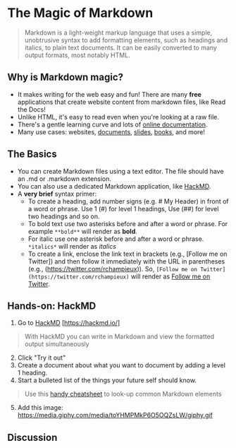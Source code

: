 # The Magic of Markdown

> Markdown is a light-weight markup language that uses a simple, unobtrusive syntax to add formatting elements, such as headings and italics, to plain text documents.  It can be easily converted to many output formats, most notably HTML.  

## Why is Markdown magic?
- It makes writing for the web easy and fun!  There are many **free** applications that create website content from markdown files, like Read the Docs!
- Unlike HTML, it's easy to read even when you're looking at a raw file.
- There's a gentle learning curve and lots of [online documentation](https://github.com/adam-p/markdown-here/wiki/Markdown-Cheatsheet).
- Many use cases:  websites, [documents](https://ulysses.app/), [slides](https://github.com/gnab/remark), [books](https://leanpub.com), and more!

## The Basics
- You can create Markdown files using a text editor.  The file should have an .md or .markdown extension.
- You can also use a dedicated Markdown application, like [HackMD](https://hackmd.io/).
- A **very brief** syntax primer:
  - To create a heading, add number signs (e.g. # My Header) in front of a word or phrase.  Use 1 (#) for level 1 headings, Use (##) for level two headings and so on.
  - To bold text use two asterisks before and after a word or phrase.  For example `**bold**` will render as **bold**.
  - For italic use one asterisk before and after a word or phrase.  `*italics*` will render as *italics*
  - To create a link, enclose the link text in brackets (e.g., [Follow me on Twitter]) and then follow it immediately with the URL in parentheses (e.g., (https://twitter.com/rchampieux)).  So, `[Follow me on Twitter](https://twitter.com/rchampieux)` will render as [Follow me on Twitter](https://twitter.com/rchampieux).

## Hands-on: HackMD
1. Go to [HackMD](https://hackmd.io/)
[https://hackmd.io/]
> With HackMD you can write in Markdown and view the formatted output simultaneously
2. Click "Try it out"
3. Create a document about what you want to document by adding a level 1 heading.
4. Start a bulleted list of the things your future self should know.
> Use this [handy cheatsheet](https://github.com/adam-p/markdown-here/wiki/Markdown-Cheatsheet#blockquotes) to look-up common Markdown elements
5. Add this image: https://media.giphy.com/media/toYHMPMkP6O5OQZsLW/giphy.gif

## Discussion
